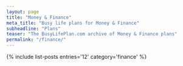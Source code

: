 ```yaml
---
layout: page
title: "Money & Finance"
meta_title: "Busy life plans for Money & Finance"
subheadline: "Plans"
teaser: "The BusyLifePlan.com archive of Money & Finance plans"
permalink: "/finance/"
---
```

{% include list-posts entries='12' category='finance' %}
